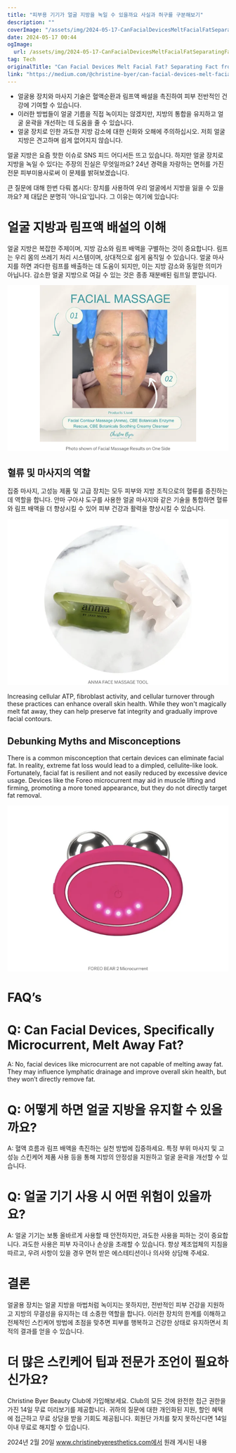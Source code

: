 ```yaml
---
title: "피부용 기기가 얼굴 지방을 녹일 수 있을까요 사실과 허구를 구분해보기"
description: ""
coverImage: "/assets/img/2024-05-17-CanFacialDevicesMeltFacialFatSeparatingFactfromFiction_0.png"
date: 2024-05-17 00:44
ogImage: 
  url: /assets/img/2024-05-17-CanFacialDevicesMeltFacialFatSeparatingFactfromFiction_0.png
tag: Tech
originalTitle: "Can Facial Devices Melt Facial Fat? Separating Fact from Fiction"
link: "https://medium.com/@christine-byer/can-facial-devices-melt-facial-fat-separating-fact-from-fiction-63ca4dbc0b72"
---
```



- 얼굴용 장치와 마사지 기술은 혈액순환과 림프액 배설을 촉진하여 피부 전반적인 건강에 기여할 수 있습니다.
- 이러한 방법들이 얼굴 기름을 직접 녹이지는 않겠지만, 지방의 통합을 유지하고 얼굴 윤곽을 개선하는 데 도움을 줄 수 있습니다.
- 얼굴 장치로 인한 과도한 지방 감소에 대한 신화와 오해에 주의하십시오. 저희 얼굴 지방은 견고하며 쉽게 없어지지 않습니다.

얼굴 지방은 요즘 핫한 이슈로 SNS 피드 어디서든 뜨고 있습니다. 하지만 얼굴 장치로 지방을 녹일 수 있다는 주장의 진실은 무엇일까요? 24년 경력을 자랑하는 면허를 가진 전문 피부미용사로써 이 문제를 밝혀보겠습니다.

큰 질문에 대해 한번 다뤄 봅시다: 장치를 사용하여 우리 얼굴에서 지방을 잃을 수 있을까요? 제 대답은 분명히 '아니요'입니다. 그 이유는 여기에 있습니다:

# 얼굴 지방과 림프액 배설의 이해

<div class="content-ad"></div>

얼굴 지방은 복잡한 주제이며, 지방 감소와 림프 배액을 구별하는 것이 중요합니다. 림프는 우리 몸의 쓰레기 처리 시스템이며, 상대적으로 쉽게 움직일 수 있습니다. 얼굴 마사지를 하면 과다한 림프를 배출하는 데 도움이 되지만, 이는 지방 감소와 동일한 의미가 아닙니다. 감소한 얼굴 지방으로 여길 수 있는 것은 종종 재분배된 림프일 뿐입니다.

![이미지](/assets/img/2024-05-17-CanFacialDevicesMeltFacialFatSeparatingFactfromFiction_0.png)

## 혈류 및 마사지의 역할

집중 마사지, 고성능 제품 및 고급 장치는 모두 피부와 지방 조직으로의 혈류를 증진하는 데 역할을 합니다. 안마 구아샤 도구를 사용한 얼굴 마사지와 같은 기술을 통합하면 혈류와 림프 배액을 더 향상시킬 수 있어 피부 건강과 활력을 향상시킬 수 있습니다.

<div class="content-ad"></div>


![Image](/assets/img/2024-05-17-CanFacialDevicesMeltFacialFatSeparatingFactfromFiction_1.png)

Increasing cellular ATP, fibroblast activity, and cellular turnover through these practices can enhance overall skin health. While they won't magically melt fat away, they can help preserve fat integrity and gradually improve facial contours.

## Debunking Myths and Misconceptions

There is a common misconception that certain devices can eliminate facial fat. In reality, extreme fat loss would lead to a dimpled, cellulite-like look. Fortunately, facial fat is resilient and not easily reduced by excessive device usage. Devices like the Foreo microcurrent may aid in muscle lifting and firming, promoting a more toned appearance, but they do not directly target fat removal.


<div class="content-ad"></div>


![image](/assets/img/2024-05-17-CanFacialDevicesMeltFacialFatSeparatingFactfromFiction_2.png)

# FAQ’s

# Q: Can Facial Devices, Specifically Microcurrent, Melt Away Fat?

A: No, facial devices like microcurrent are not capable of melting away fat. They may influence lymphatic drainage and improve overall skin health, but they won’t directly remove fat.


<div class="content-ad"></div>

# Q: 어떻게 하면 얼굴 지방을 유지할 수 있을까요?

A: 혈액 흐름과 림프 배액을 촉진하는 실천 방법에 집중하세요. 특정 부위 마사지 및 고성능 스킨케어 제품 사용 등을 통해 지방의 안정성을 지원하고 얼굴 윤곽을 개선할 수 있습니다.

# Q: 얼굴 기기 사용 시 어떤 위험이 있을까요?

A: 얼굴 기기는 보통 올바르게 사용할 때 안전하지만, 과도한 사용을 피하는 것이 중요합니다. 과도한 사용은 피부 자극이나 손상을 초래할 수 있습니다. 항상 제조업체의 지침을 따르고, 우려 사항이 있을 경우 면허 받은 에스테티션이나 의사와 상담해 주세요.

<div class="content-ad"></div>

# 결론

얼굴용 장치는 얼굴 지방을 마법처럼 녹이지는 못하지만, 전반적인 피부 건강을 지원하고 지방의 무결성을 유지하는 데 소중한 역할을 합니다. 이러한 장치의 한계를 이해하고 전체적인 스킨케어 방법에 초점을 맞추면 피부를 행복하고 건강한 상태로 유지하면서 최적의 결과를 얻을 수 있습니다.

# 더 많은 스킨케어 팁과 전문가 조언이 필요하신가요?

Christine Byer Beauty Club에 가입해보세요. Club의 모든 것에 완전한 접근 권한을 가진 14일 무료 미리보기를 제공합니다. 귀하의 질문에 대한 개인화된 지원, 할인 혜택에 접근하고 무료 상담을 받을 기회도 제공됩니다. 회원단 가치를 찾지 못하신다면 14일 이내 무료로 해지할 수 있습니다.

<div class="content-ad"></div>

2024년 2월 20일 www.christinebyeresthetics.com에서 원래 게시된 내용